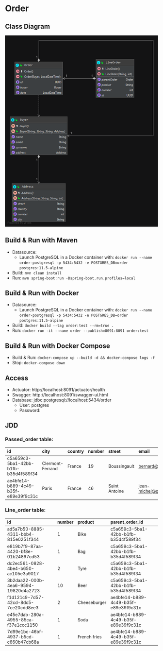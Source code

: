 # Order

## Class Diagram
![](./img/class-diagram.png)

## Build & Run with Maven
- Datasource:
    - Launch PostgreSQL in a Docker container with: `docker run --name order-postgresql -p 5434:5432 -e POSTGRES_DB=order postgres:11.5-alpine`
- Build: `mvn clean install`
- Run: `mvn spring-boot:run -Dspring-boot.run.profiles=local`

## Build & Run with Docker
- Datasource:
    - Launch PostgreSQL in a Docker container with: `docker run --name order-postgresql -p 5434:5432 -e POSTGRES_DB=order postgres:11.5-alpine`
- Build: `docker build --tag order:test --rm=true .`
- Run: `docker run -it --name order --publish=8091:8091 order:test`

## Build & Run with Docker Compose
- Build & Run: `docker-compose up --build -d && docker-compose logs -f`
- Stop: `docker-compose down`

## Access
- Actuator: http://localhost:8091/actuator/health
- Swagger: http://localhost:8091/swagger-ui.html
- Database: jdbc:postgresql://localhost:5434/order
    - User: postgres
    - Password:
    
## JDD
### Passed_order table:
| id | city | country | number | street | email | name | surname | date |
| :--- | :--- | :--- | :--- | :--- | :--- | :--- | :--- | :--- |
| c5a659c3-5ba1-42bb-b1fb-b35d4f589f34 | Clermont-Ferrand | France | 19 | Boussingault | bernard@gmail.com | Vaillant | Bernard | 2017-03-12 14:18:58.000000 |
| ae4bfe14-b889-4c49-b35f-e89e39f9c31c | Paris | France | 46 | Saint Antoine | jean-michel@gmail.com | Dupont | Jean-Michel | 2019-10-20 14:18:58.000000 |

### Line_order table:
| id | number | product | parent\_order\_id |
| :--- | :--- | :--- | :--- |
| ad5a7b50-8885-4311-bbb4-815e0251f344 | 1 | Bike | c5a659c3-5ba1-42bb-b1fb-b35d4f589f34 |
| e819b7f9-87aa-4420-bf8e-01b24897cd53 | 1 | Bag | c5a659c3-5ba1-42bb-b1fb-b35d4f589f34 |
| dc2ec561-0828-4be4-b650-ac105e3a9017 | 2 | Tyre | c5a659c3-5ba1-42bb-b1fb-b35d4f589f34 |
| 3b2daa22-000b-4ea6-9594-19820d4a2723 | 10 | Beer | c5a659c3-5ba1-42bb-b1fb-b35d4f589f34 |
| f1d121c9-7d57-42cd-8dc5-7ce20cdd8ee3 | 2 | Cheeseburger | ae4bfe14-b889-4c49-b35f-e89e39f9c31c |
| e45e7dab-280a-4955-85ca-f37e1ccc1150 | 1 | Soda | ae4bfe14-b889-4c49-b35f-e89e39f9c31c |
| 7d99e1bc-46bf-4937-b5cd-c660b47cb68a | 1 | French fries | ae4bfe14-b889-4c49-b35f-e89e39f9c31c |

